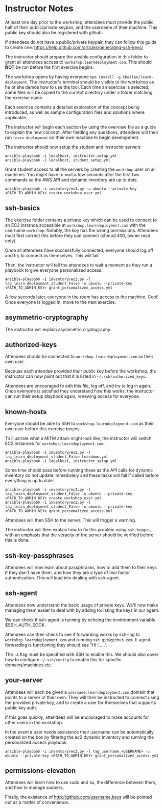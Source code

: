 # Instructor Notes

At least one day prior to the workshop, attendees must provide the public half
of their public/private keypair, and the username of their machine. This public
key should also be registered with github.

If attendees do not have a public/private keypair, they can follow this guide
to create one:
https://help.github.com/articles/generating-ssh-keys/

The instructor should prepare the ansible configuration in this folder to grant
all attendees access to `workshop.learndeployment.com`. This should **NOT** be
run before the first exercise begins.

The workshop opens by having everyone `npm install -g tkellen/learn-deployment`.
The instructor's terminal should be visible to the workshop as he or she demos
how to use the tool. Each time an exercise is selected, some files will be
copied to the current directory under a folder matching the exercise name.

Each exercise contains a detailed exploration of the concept being introduced,
as well as sample configuration files and solutions where applicable.

The instructor will begin each section by using the overview file as a guide to
explain the new concept. After fielding any questions, attendees will then run
`learn-deployment` on their own machine to begin development.

The instructor should now setup the student and instructor servers:

```
ansible-playbook -i localhost, instructor_setup.yml
ansible-playbook -i localhost, student_setup.yml
```

Grant student access to all the servers by creating the `workshop` user on all
machines. You might have to wait a few seconds after the first two commands so the
AWS API and dynamic inventory are up to date.

```
ansible-playbook -i inventory/ec2.py -u ubuntu --private-key <PATH_TO_ADMIN_KEY> create_workshop_user.yml
```

## ssh-basics

The exercise folder contains a private key which can be used to connect to
an EC2 instance accessible at `workshop.learndeployment.com` with the
username `workshop`. Notably, the key has the wrong permissions. Attendees must
first correct this before they can connect (chmod 400, owner read only).

Once all attendees have successfully connected, everyone should log off and
try to connect as themselves. This will fail.

Then, the instructor will tell the attendees to wait a moment as they run a
playbook to give everyone personalized access.

```
ansible-playbook -i inventory/ec2.py -l tag_learn_deployment_student_False -u ubuntu --private-key <PATH_TO_ADMIN_KEY> grant_personalized_access.yml
```

A few seconds later, everyone in the room has
access to the machine. Cool! Once everyone is logged in, move to the next
exercise.

## asymmetric-cryptography

The instructor will explain asymmetric cryptography.

## authorized-keys

Attendees should be connected to `workshop.learndeployment.com` as their own
user.

Because each attendee provided their public key before the workshop, the
instructor can now point out that it is listed in `~/.ssh/authorized_keys`.

Attendees are encouraged to edit this file, log off, and try to log in again.
Once everyone is satisfied they understand how this works, the instructor can
run their setup playbook again, renewing access for everyone.

## known-hosts

Everyone should be able to SSH to `workshop.learndeployment.com` as their own
user before this exercise begins.

To illustrate what a MiTM attack might look like, the instructor will switch EC2
instances for `workshop.learndeployment.com`:

```
ansible-playbook -i inventory/ec2.py -l tag_learn_deployment_student_False teardown.yml
ansible-playbook -i localhost, instructor_setup.yml
```

Some time should pass before running these as the API calls for dynamic inventory do
not update immediately and these tasks will fail if called before everything is up to date.

```
ansible-playbook -i inventory/ec2.py -l tag_learn_deployment_student_False -u ubuntu --private-key <PATH_TO_ADMIN_KEY> create_workshop_user.yml
ansible-playbook -i inventory/ec2.py -l tag_learn_deployment_student_False -u ubuntu --private-key <PATH_TO_ADMIN_KEY> grant_personalized_access.yml
```

Attendees will then SSH to the server. This will trigger a warning.

The instructor will then explain how to fix this problem using `ssh-keygen`,
with an emphasis that the veracity of the server should be verified before this
is done.

## ssh-key-passphrases

Attendees will now learn about passphrases, how to add them to their keys if
they don't have them, and how they are a type of two factor authentication.
This will lead into dealing with ssh-agent.

## ssh-agent

Attendees now understand the basic usage of private keys. We'll now make
managing them easier to deal with by adding to/listing the keys in our agent.

We can check if ssh-agent is running by echoing the environment variable
$SSH_AUTH_SOCK.

Attendees can then check to see if forwarding works by ssh-ing to
`workshop.learndeployment.com` and running `ssh git@github.com`. If agent
forwarding is functioning they should see "Hi <username>! ....".

The `-A` flag must be specified with SSH to enable this. We should also cover
how to configure `~/.ssh/config` to enable this for specific domains/machines
etc.

## your-server

Attendees will each be given a `username.learndeployment.com` domain that
points to a server of their own. They will then be instructed to connect using
the provided private key, and to create a user for themselves that supports
public key auth.

If this goes quickly, attendees will be encouraged to make accounts for other
users in the workshop.

In the event a user needs assistance their username can be automatically created on the
box by filtering the ec2 dynamic inventory and running the personalized access playbook.

```
ansible-playbook -i inventory/ec2.py -l tag_username_<USERNAME> -u ubuntu --private-key <PATH_TO_ADMIN_KEY> grant_personalized_access.yml
```

## permissions-elevation

Attendees will learn how to use sudo and su, the difference between them, and
how to manage sudoers.

Finally, the existence of http://github.com/username.keys will be pointed out as
a matter of convenience.
